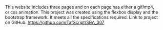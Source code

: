This website includes three pages and on each page has either a gif/mp4, or css animation. This project was created using the flexbox display and the bootstrap framework. It meets all the specifications required. Link to project on GitHub: https://github.com/TafScript/SBA_307
